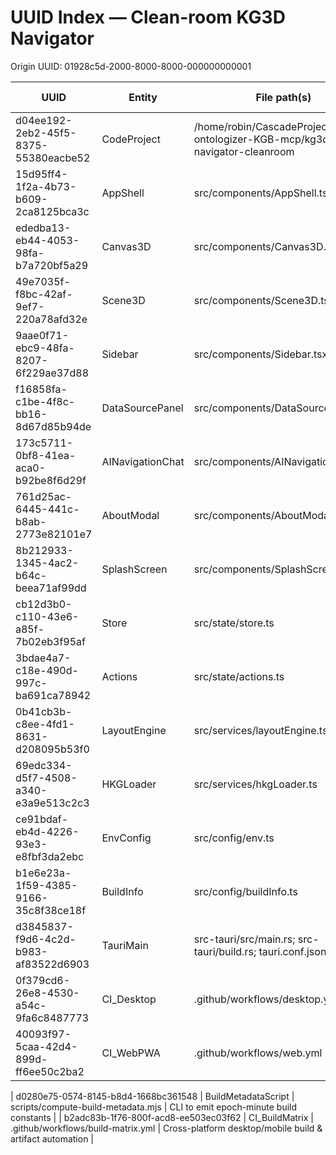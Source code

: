 # UUID Index — Clean-room KG3D Navigator

Origin UUID: 01928c5d-2000-8000-8000-000000000001

| UUID                                   | Entity            | File path(s)                                                                                              | Why this mapping |
|----------------------------------------|-------------------|-----------------------------------------------------------------------------------------------------------|------------------|
| d04ee192-2eb2-45f5-8375-55380eacbe52   | CodeProject       | /home/robin/CascadeProjects/hKG-ontologizer-KGB-mcp/kg3d-navigator-cleanroom                              | Clean-room project root entity |
| 15d95ff4-1f2a-4b73-b609-2ca8125bca3c   | AppShell          | src/components/AppShell.tsx                                                                               | Top-level shell renders all main UI components |
| ededba13-eb44-4053-98fa-b7a720bf5a29   | Canvas3D          | src/components/Canvas3D.tsx                                                                               | R3F Canvas entrypoint |
| 49e7035f-f8bc-42af-9ef7-220a78afd32e   | Scene3D           | src/components/Scene3D.tsx                                                                                | Scene contents and camera animations |
| 9aae0f71-ebc9-48fa-8207-6f229ae37d88   | Sidebar           | src/components/Sidebar.tsx                                                                                | Entity list and quick stats |
| f16858fa-c1be-4f8c-bb16-8d67d85b94de   | DataSourcePanel   | src/components/DataSourcePanel.tsx                                                                         | Data source selection and loaders UI |
| 173c5711-0bf8-41ea-aca0-b92be8f6d29f   | AINavigationChat  | src/components/AINavigationChat.tsx                                                                        | Assistive navigation chat |
| 761d25ac-6445-441c-b8ab-2773e82101e7   | AboutModal        | src/components/AboutModal.tsx                                                                              | Displays build info |
| 8b212933-1345-4ac2-b64c-beea71af99dd   | SplashScreen      | src/components/SplashScreen.tsx                                                                            | Splash with epoch build number |
| cb12d3b0-c110-43e6-a85f-7b02eb3f95af   | Store             | src/state/store.ts                                                                                        | Central state (Zustand) |
| 3bdae4a7-c18e-490d-997c-ba691ca78942   | Actions           | src/state/actions.ts                                                                                      | Pure functions mutating store |
| 0b41cb3b-c8ee-4fd1-8631-d208095b53f0   | LayoutEngine      | src/services/layoutEngine.ts                                                                              | Position generation for layouts |
| 69edc334-d5f7-4508-a340-e3a9e513c2c3   | HKGLoader         | src/services/hkgLoader.ts                                                                                 | MCP-backed data loaders |
| ce91bdaf-eb4d-4226-93e3-e8fbf3da2ebc   | EnvConfig         | src/config/env.ts                                                                                        | Centralized env with high-port defaults |
| b1e6e23a-1f59-4385-9166-35c8f38ce18f   | BuildInfo         | src/config/buildInfo.ts                                                                                   | Build epoch/semver/sha provider |
| d3845837-f9d6-4c2d-b983-af83522d6903   | TauriMain         | src-tauri/src/main.rs; src-tauri/build.rs; tauri.conf.json                                                | Desktop runtime and commands |
| 0f379cd6-26e8-4530-a54c-9fa6c8487773   | CI_Desktop        | .github/workflows/desktop.yml                                                                             | Multi-platform desktop builds |
| 40093f97-5caa-42d4-899d-ff6ee50c2ba2   | CI_WebPWA         | .github/workflows/web.yml                                                                                 | Web/PWA builds |

| d0280e75-0574-8145-b8d4-1668bc361548   | BuildMetadataScript | scripts/compute-build-metadata.mjs
                                         | CLI to emit epoch-minute build constants |
| b2adc83b-1f76-800f-acd8-ee503ec03f62   | CI_BuildMatrix    | .github/workflows/build-matrix.yml
                                         | Cross-platform desktop/mobile build & artifact automation |
